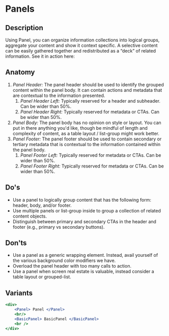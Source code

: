 # Panels

## Description

Using Panel, you can organize information collections into logical groups, aggregate your
content and show it context specific. A selective content can be easily gathered together and
redistributed as a “deck” of related information. See it in action here:

## Anatomy

1. *Panel Header:* The panel header should be used to identify the grouped content within the panel body. It can
contain actions and metadata that are contextual to the information presented.
    1. *Panel Header Left:* Typically reserved for a header and subheader. Can be wider than 50%.
    1. *Panel Header Right:* Typically reserved for metadata or CTAs. Can be wider than 50%.
1. *Panel Body:* The panel body has no opinion on style or layout. You can put in there anything you'd
like, though be mindful of length and complexity of content, as a table layout / list-group might work better.
1. *Panel Footer:* The panel footer should be used to contain secondary or tertiary metadata that is
contextual to the information contained within the panel body.
    1. *Panel Footer Left:* Typically reserved for metadata or CTAs. Can be wider than 50%.
    1. *Panel Footer Right:* Typically reserved for metadata or CTAs. Can be wider than 50%.

## Do's

- Use a panel to logically group content that has the following form: header, body, and/or footer.
- Use multiple panels or list-group inside to group a collection of related content objects.
- Distinguish between primary and secondary CTAs in the header and footer (e.g., primary vs secondary buttons).

## Don'ts

- Use a panel as a generic wrapping element. Instead, avail yourself of the various background color modifiers we have.
- Overload the panel header with too many calls to action.
- Use a panel when screen real estate is valuable, instead consider a table layout or grouped-list.

## Variants

```jsx
<div>
    <Panel> Panel </Panel>
    <br/>
    <BasicPanel> BasicPanel </BasicPanel>
    <br />
</div>
```
